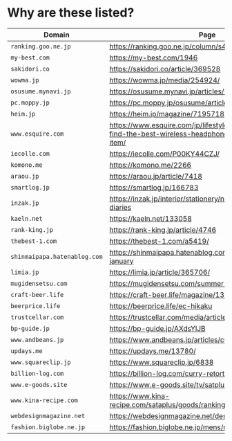# Why are these listed?

| Domain | Page | Note |
| ------ | ---- | ---- |
| `ranking.goo.ne.jp` | https://ranking.goo.ne.jp/column/s4603 |  |
| `my-best.com` | https://my-best.com/1946 |  |
| `sakidori.co` | https://sakidori.co/article/369528 |  |
| `wowma.jp` | https://wowma.jp/media/254924/ |  |
| `osusume.mynavi.jp` | https://osusume.mynavi.jp/articles/5437/ |  |
| `pc.moppy.jp` | https://pc.moppy.jp/osusume/articles/5 |  |
| `heim.jp` | https://heim.jp/magazine/7195718 |  |
| `www.esquire.com` | https://www.esquire.com/jp/lifestyle/a42273772/how-to-find-the-best-wireless-headphone-and-recommended-item/ |  |
| `iecolle.com` | https://iecolle.com/P00KY44CZJ/ |  |
| `komono.me` | https://komono.me/2266 |  |
| `araou.jp` | https://araou.jp/article/7418 |  |
| `smartlog.jp` | https://smartlog.jp/166783 |  |
| `inzak.jp` | https://inzak.jp/interior/stationery/notebook/recommended-diaries |  |
| `kaeln.net` | https://kaeln.net/133058 |  |
| `rank-king.jp` | https://rank-king.jp/article/4746 |  |
| `thebest-1.com` | https://thebest-1.com/a5419/ |  |
| `shinmaipapa.hatenablog.com` | https://shinmaipapa.hatenablog.com/entry/lego-2023-january |  |
| `limia.jp` | https://limia.jp/article/365706/ |  |
| `mugidensetsu.com` | https://mugidensetsu.com/summer-ipa/ |  |
| `craft-beer.life` | https://craft-beer.life/magazine/136979 |  |
| `beerprice.life` | https://beerprice.life/ec-hikaku |  |
| `trustcellar.com` | https://trustcellar.com/media/articles/215 |  |
| `bp-guide.jp` | https://bp-guide.jp/AXdsYlJB |  |
| `www.andbeans.jp` | https://www.andbeans.jp/articles/curry-0248/ |  |
| `updays.me` | https://updays.me/13780/ |  |
| `www.squareclip.jp` | https://www.squareclip.jp/6838 |  |
| `billion-log.com` | https://billion-log.com/curry-retort-recommend/ |  |
| `www.e-goods.site` | https://www.e-goods.site/tv/satplus221105_curry/ |  |
| `www.kina-recipe.com` | https://www.kina-recipe.com/sataplus/goods/ranking/20221105-1/ |  |
| `webdesignmagazine.net` | https://webdesignmagazine.net/design-electric-heater/ |  |
| `fashion.biglobe.ne.jp` | https://fashion.biglobe.ne.jp/mens/rankings/3080/ |  |

